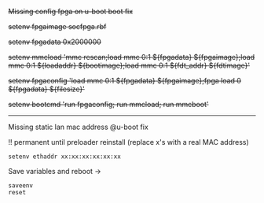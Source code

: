 
~~Missing config fpga on u-boot boot fix~~


   ~~setenv fpgaimage socfpga.rbf~~
    
   ~~setenv fpgadata 0x2000000~~ 

   ~~setenv mmcload 'mmc rescan;load mmc 0:1 ${fpgadata} ${fpgaimage};load mmc 0:1 ${loadaddr} ${bootimage};load mmc 0:1 ${fdt_addr} ${fdtimage}'~~

   ~~setenv fpgaconfig 'load mmc 0:1 ${fpgadata} ${fpgaimage};fpga load 0 ${fpgadata} ${filesize}'~~

   ~~setenv bootcmd 'run fpgaconfig; run mmcload; run mmcboot'~~

---

Missing static lan mac address @u-boot fix 

!! permanent until preloader reinstall (replace x's with a real MAC address) 
    
    setenv ethaddr xx:xx:xx:xx:xx:xx


Save variables and reboot ->

    saveenv
    reset
    